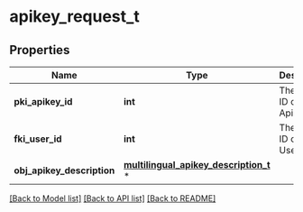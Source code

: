 # apikey_request_t

## Properties
Name | Type | Description | Notes
------------ | ------------- | ------------- | -------------
**pki_apikey_id** | **int** | The unique ID of the Apikey | [optional] 
**fki_user_id** | **int** | The unique ID of the User | 
**obj_apikey_description** | [**multilingual_apikey_description_t**](multilingual_apikey_description.md) \* |  | 

[[Back to Model list]](../README.md#documentation-for-models) [[Back to API list]](../README.md#documentation-for-api-endpoints) [[Back to README]](../README.md)


